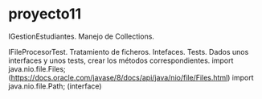 # proyecto11
IGestionEstudiantes.
Manejo de Collections.

IFileProcesorTest.
Tratamiento de ficheros. Intefaces. Tests.
Dados unos interfaces y unos tests, crear los métodos correspondientes.
import java.nio.file.Files; (https://docs.oracle.com/javase/8/docs/api/java/nio/file/Files.html)
import java.nio.file.Path; (interface)


